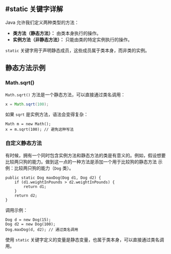
## #static 关键字详解

Java 允许我们定义两种类型的方法：

* **类方法（静态方法）：** 由类本身执行的操作。
* **实例方法（非静态方法）：** 只能由类的特定实例执行的操作。

`static` 关键字用于声明静态成员，这些成员属于类本身，而非类的实例。

## 静态方法示例

### Math.sqrt()

`Math.sqrt()` 方法是一个静态方法，可以直接通过类名调用：

```java
x = Math.sqrt(100);
```

如果 `sqrt` 是实例方法，语法会变得复杂：

```
Math m = new Math();
x = m.sqrt(100); // 避免这种写法
```

### 自定义静态方法
有时候，拥有一个同时包含实例方法和静态方法的类是有意义的。例如，假设想要比较两只狗的能力。做到这一点的一种方法是添加一个用于比较狗的静态方法
示例：比较两只狗的能力（`Dog` 类）。

```
public static Dog maxDog(Dog d1, Dog d2) {
    if (d1.weightInPounds > d2.weightInPounds) {
        return d1;
    }
    return d2;
}
```

调用示例：


```
Dog d = new Dog(15);
Dog d2 = new Dog(100);
Dog.maxDog(d, d2); // 通过类名调用
```

使用 `static` 关键字定义的变量是静态变量，也属于类本身，可以直接通过类名调用。

